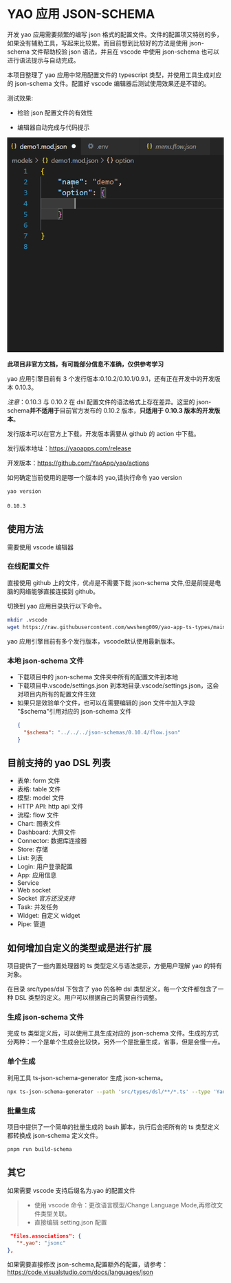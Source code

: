 # YAO 应用 JSON-SCHEMA

开发 yao 应用需要频繁的编写 json 格式的配置文件。文件的配置项又特别的多，如果没有辅助工具，写起来比较累。而目前想到比较好的方法是使用 json-schema 文件帮助校验 json 语法，并且在 vscode 中使用 json-schema 也可以进行语法提示与自动完成。

本项目整理了 yao 应用中常用配置文件的 typescript 类型，并使用工具生成对应的 json-schema 文件。配置好 vscode 编辑器后测试使用效果还是不错的。

测试效果:

- 检验 json 配置文件的有效性

- 编辑器自动完成与代码提示

![演示效果](./docs/yao-json-schema.gif "json-schema演示")

**此项目非官方文档，有可能部分信息不准确，仅供参考学习**

yao 应用引擎目前有 3 个发行版本:0.10.2/0.10.1/0.9.1，还有正在开发中的开发版本 0.10.3。

_注意_：0.10.3 与 0.10.2 在 dsl 配置文件的语法格式上存在差异。这里的 json-schema**并不适用于**目前官方发布的 0.10.2 版本，**只适用于 0.10.3 版本的开发版本**。

发行版本可以在官方上下载，开发版本需要从 github 的 action 中下载。

发行版本地址：https://yaoapps.com/release

开发版本：https://github.com/YaoApp/yao/actions

如何确定当前使用的是哪一个版本的 yao,请执行命令 yao version

```sh
yao version

0.10.3
```

## 使用方法

需要使用 vscode 编辑器

### 在线配置文件

直接使用 github 上的文件，优点是不需要下载 json-schema 文件,但是前提是电脑的网络能够直接连接到 github。

切换到 yao 应用目录执行以下命令。

```sh
mkdir .vscode
wget https://raw.githubusercontent.com/wwsheng009/yao-app-ts-types/main/.vscode/settings-online.json -O .vscode/settings.json
```
yao 应用引擎目前有多个发行版本，vscode默认使用最新版本。

### 本地 json-schema 文件

- 下载项目中的 json-schema 文件夹中所有的配置文件到本地
- 下载项目中.vscode/settings.json 到本地目录.vscode/settings.json，这会对项目内所有的配置文件生效
- 如果只是效验单个文件，也可以在需要编辑的 json 文件中加入字段 "$schema"引用对应的 json-schema 文件
  ```json
  {
    "$schema": "../../../json-schemas/0.10.4/flow.json"
  }
  ```

## 目前支持的 yao DSL 列表

- 表单: form 文件
- 表格: table 文件
- 模型: model 文件
- HTTP API: http api 文件
- 流程: flow 文件
- Chart: 图表文件
- Dashboard: 大屏文件
- Connector: 数据库连接器
- Store: 存储
- List: 列表
- Login: 用户登录配置
- App: 应用信息
- Service
- Web socket
- Socket _官方还没支持_
- Task: 并发任务
- Widget: 自定义 widget
- Pipe: 管道

## 如何增加自定义的类型或是进行扩展

项目提供了一些内置处理器的 ts 类型定义与语法提示，方便用户理解 yao 的特有对象。

在目录 src/types/dsl 下包含了 yao 的各种 dsl 类型定义，每一个文件都包含了一种 DSL 类型的定义。用户可以根据自己的需要自行调整。

### 生成 json-schema 文件

完成 ts 类型定义后，可以使用工具生成对应的 json-schema 文件。生成的方式分两种：一个是单个生成会比较快，另外一个是批量生成，省事，但是会慢一点。

### 单个生成

利用工具 ts-json-schema-generator 生成 json-schema。

```sh
npx ts-json-schema-generator --path 'src/types/dsl/**/*.ts' --type 'YaoPipe.Pipe' >./json-schemas/0.10.4/pipe.json
```

### 批量生成

项目中提供了一个简单的批量生成的 bash 脚本，执行后会把所有的 ts 类型定义都转换成 json-schema 定义文件。

```sh
pnpm run build-schema
```

## 其它

如果需要 vscode 支持后缀名为.yao 的配置文件

> - 使用 vscode 命令：更改语言模型/Change Language Mode,再修改文件类型关联。
> - 直接编辑 setting.json 配置

```json
 "files.associations": {
   "*.yao": "jsonc"
},
```

如果需要直接修改 json-schema,配置额外的配置，请参考：https://code.visualstudio.com/docs/languages/json
